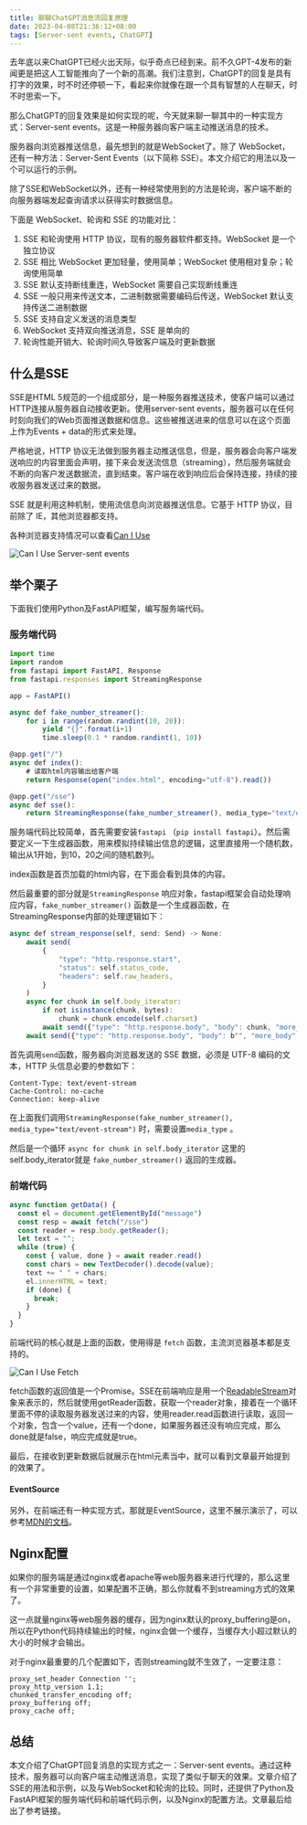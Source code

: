 ```yaml
---
title: 聊聊ChatGPT消息流回复原理
date: 2023-04-08T21:36:12+08:00
tags: [Server-sent events, ChatGPT]
---
```


去年底以来ChatGPT已经火出天际，似乎奇点已经到来。前不久GPT-4发布的新闻更是把这人工智能推向了一个新的高潮。我们注意到，ChatGPT的回复是具有打字的效果，时不时还停顿一下，看起来你就像在跟一个具有智慧的人在聊天，时不时思索一下。

那么ChatGPT的回复效果是如何实现的呢，今天就来聊一聊其中的一种实现方式：Server-sent events。这是一种服务器向客户端主动推送消息的技术。

<!-- more -->

服务器向浏览器推送信息，最先想到的就是WebSocket了。除了 WebSocket，还有一种方法：Server-Sent Events（以下简称 SSE）。本文介绍它的用法以及一个可以运行的示例。

除了SSE和WebSocket以外，还有一种经常使用到的方法是轮询，客户端不断的向服务器端发起查询请求以获得实时数据信息。

下面是 WebSocket、轮询和 SSE 的功能对比：

1. SSE 和轮询使用 HTTP 协议，现有的服务器软件都支持。WebSocket 是一个独立协议
2. SSE 相比 WebSocket 更加轻量，使用简单；WebSocket 使用相对复杂；轮询使用简单
3. SSE 默认支持断线重连，WebSocket 需要自己实现断线重连
4. SSE 一般只用来传送文本，二进制数据需要编码后传送，WebSocket 默认支持传送二进制数据
5. SSE 支持自定义发送的消息类型
6. WebSocket 支持双向推送消息，SSE 是单向的
7. 轮询性能开销大、轮询时间久导致客户端及时更新数据

## 什么是**SSE**

SSE是HTML 5规范的一个组成部分，是一种服务器推送技术，使客户端可以通过HTTP连接从服务器自动接收更新。使用server-sent events，服务器可以在任何时刻向我们的Web页面推送数据和信息。这些被推送进来的信息可以在这个页面上作为Events + data的形式来处理。

严格地说，HTTP 协议无法做到服务器主动推送信息，但是，服务器会向客户端发送响应的内容里面会声明，接下来会发送流信息（streaming），然后服务端就会不断的向客户发送数据流，直到结束。客户端在收到响应后会保持连接，持续的接收服务器发送过来的数据。

SSE 就是利用这种机制，使用流信息向浏览器推送信息。它基于 HTTP 协议，目前除了 IE，其他浏览器都支持。

各种浏览器支持情况可以查看[Can I Use](https://caniuse.com/?search=Server-sent%20events)

![Can I Use Server-sent events](/img/Web/Server-sent_events/can-i-use-server-sent-event.png)

## 举个栗子

下面我们使用Python及FastAPI框架，编写服务端代码。

### 服务端代码

```jsx
import time
import random
from fastapi import FastAPI, Response
from fastapi.responses import StreamingResponse

app = FastAPI()

async def fake_number_streamer():
    for i in range(random.randint(10, 20)):
        yield "{}".format(i+1)
        time.sleep(0.1 * random.randint(1, 10))

@app.get("/")
async def index():
    # 读取html内容输出给客户端
    return Response(open("index.html", encoding="utf-8").read())

@app.get("/sse")
async def sse():
    return StreamingResponse(fake_number_streamer(), media_type="text/event-stream")
```

服务端代码比较简单，首先需要安装`fastapi` （`pip install fastapi`）。然后需要定义一下生成器函数，用来模拟持续输出信息的逻辑，这里直接用一个随机数，输出从1开始，到10，20之间的随机数列。

index函数是首页加载的html内容，在下面会看到具体的内容。

然后最重要的部分就是`StreamingResponse` 响应对象，fastapi框架会自动处理响应内容，`fake_number_streamer()` 函数是一个生成器函数，在StreamingResponse内部的处理逻辑如下：

```jsx
async def stream_response(self, send: Send) -> None:
    await send(
        {
            "type": "http.response.start",
            "status": self.status_code,
            "headers": self.raw_headers,
        }
    )
    async for chunk in self.body_iterator:
        if not isinstance(chunk, bytes):
            chunk = chunk.encode(self.charset)
        await send({"type": "http.response.body", "body": chunk, "more_body": True})
    await send({"type": "http.response.body", "body": b"", "more_body": False})
```

首先调用`send`函数，服务器向浏览器发送的 SSE 数据，必须是 UTF-8 编码的文本，HTTP 头信息必要的参数如下：

```
Content-Type: text/event-stream
Cache-Control: no-cache
Connection: keep-alive
```

在上面我们调用`StreamingResponse(fake_number_streamer(), media_type="text/event-stream")` 时，需要设置`media_type` 。

然后是一个循环 `async for chunk in self.body_iterator` 这里的self.body_iterator就是 `fake_number_streamer()` 返回的生成器。

### 前端代码

```jsx
async function getData() {
  const el = document.getElementById("message")
  const resp = await fetch("/sse")
  const reader = resp.body.getReader();
  let text = "";
  while (true) {
    const { value, done } = await reader.read()
    const chars = new TextDecoder().decode(value);
    text += " " + chars;
    el.innerHTML = text;
    if (done) {
      break;
    }
  }
}
```

前端代码的核心就是上面的函数，使用得是 `fetch` 函数，主流浏览器基本都是支持的。

![Can I Use Fetch](/img/Web/Server-sent_events/can-i-use-fetch.png)

fetch函数的返回值是一个Promise。SSE在前端响应是用一个[ReadableStream](https://developer.mozilla.org/zh-CN/docs/Web/API/ReadableStream)对象来表示的，然后就使用getReader函数，获取一个reader对象，接着在一个循环里面不停的读取服务器发送过来的内容，使用reader.read函数进行读取，返回一个对象，包含一个value，还有一个done，如果服务器还没有响应完成，那么done就是false，响应完成就是true。

最后，在接收到更新数据后就展示在html元素当中，就可以看到文章最开始提到的效果了。

#### EventSource

另外，在前端还有一种实现方式，那就是EventSource，这里不展示演示了，可以参考[MDN的文档](https://developer.mozilla.org/zh-CN/docs/Web/API/EventSource)。

## Nginx配置

如果你的服务端是通过nginx或者apache等web服务器来进行代理的，那么这里有一个非常重要的设置，如果配置不正确，那么你就看不到streaming方式的效果了。

这一点就量nginx等web服务器的缓存，因为nginx默认的proxy_buffering是on，所以在Python代码持续输出的时候，nginx会做一个缓存，当缓存大小超过默认的大小的时候才会输出。

对于nginx最重要的几个配置如下，否则streaming就不生效了，一定要注意：

```
proxy_set_header Connection '';
proxy_http_version 1.1;
chunked_transfer_encoding off;
proxy_buffering off;
proxy_cache off;
```

## 总结

本文介绍了ChatGPT回复消息的实现方式之一：Server-sent events。通过这种技术，服务器可以向客户端主动推送消息，实现了类似于聊天的效果。文章介绍了SSE的用法和示例，以及与WebSocket和轮询的比较。同时，还提供了Python及FastAPI框架的服务端代码和前端代码示例，以及Nginx的配置方法。文章最后给出了参考链接。
